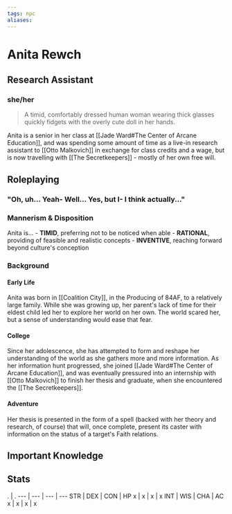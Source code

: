 ```yaml
---
tags: npc
aliases:
---
```

# Anita Rewch
## Research Assistant
### she/her

> A timid, comfortably dressed human woman wearing thick glasses quickly fidgets with the overly cute doll in her hands.

Anita is a senior in her class at [[Jade Ward#The Center of Arcane Education]], and was spending some amount of time as a live-in research assistant to [[Otto Malkovich]] in exchange for class credits and a wage, but is now travelling with [[The Secretkeepers]] - mostly of her own free will.

## Roleplaying
### "Oh, uh... Yeah- Well... Yes, but I- I think actually..."

### Mannerism & Disposition
Anita is...
	- **TIMID**, preferring not to be noticed when able
	- **RATIONAL**, providing of feasible and realistic concepts
	- **INVENTIVE**, reaching forward beyond culture's conception

### Background
#### Early Life
Anita was born in [[Coalition City]], in the Producing of 84AF, to a relatively large family. While she was growing up, her parent's lack of time for their eldest child led her to explore her world on her own. The world scared her, but a sense of understanding would ease that fear. 

#### College
Since her adolescence, she has attempted to form and reshape her understanding of the world as she gathers more and more information. As her information hunt progressed, she joined [[Jade Ward#The Center of Arcane Education]], and was eventually pressured into an internship with [[Otto Malkovich]] to finish her thesis and graduate, when she encountered the [[The Secretkeepers]].

#### Adventure
Her thesis is presented in the form of a spell (backed with her theory and research, of course) that will, once complete, present its caster with information on the status of a target's Faith relations.

## Important Knowledge


## Stats
. | . 
--- | --- | --- | ---
STR | DEX | CON | HP
x | x | x | x
INT | WIS | CHA | AC
x | x | x | x